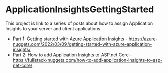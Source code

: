 # ApplicationInsightsGettingStarted

This project is link to a series of posts about how to assign Application Insights to your server and client applications

 - Part 1: Getting started with Azure Application Insights - https://azure-nuggets.com/2022/03/09/getting-started-with-azure-application-insights/
 - Part 2: How to add Application Insights to ASP.net Core - https://fullstack-nuggets.com/how-to-add-application-insights-to-asp-net-core/
